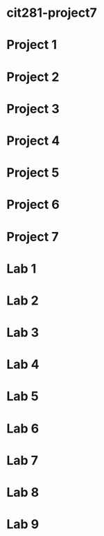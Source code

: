 # cit281-project7

# Project 1
# Project 2
# Project 3
# Project 4
# Project 5
# Project 6
# Project 7

# Lab 1
# Lab 2
# Lab 3
# Lab 4
# Lab 5
# Lab 6
# Lab 7
# Lab 8
# Lab 9
